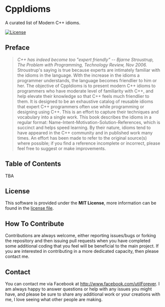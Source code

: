 # CppIdioms

A curated list of Modern C++ idioms.

[![License](https://img.shields.io/badge/Licence-MIT-blue.svg)](https://github.com/utilForever/CppIdioms/blob/master/LICENSE)

## Preface

> <cite>C++ has indeed become too "expert friendly" -- Bjarne Stroustrup, The Problem with Programming, Technology Review, Nov 2006.</cite>
Stroustrup's saying is true because experts are intimately familiar with the idioms in the language. With the increase in the idioms a programmer understands, the language becomes friendlier to him or her. The objective of CppIdioms is to present modern C++ idioms to programmers who have moderate level of familiarity with C++, and help elevate their knowledge so that C++ feels much friendlier to them. It is designed to be an exhaustive catalog of reusable idioms that expert C++ programmers often use while programming or designing using C++. This is an effort to capture their techniques and vocabulary into a single work. This book describes the idioms in a regular format: Name-Intent-Motivation-Solution-References, which is succinct and helps speed learning. By their nature, idioms tend to have appeared in the C++ community and in published work many times. An effort has been made to refer to the original source(s) where possible; if you find a reference incomplete or incorrect, please feel free to suggest or make improvements.

## Table of Contents

TBA

## License

This software is provided under the **MIT License**, more information can be found in the [license file](https://github.com/utilForever/CppIdioms/blob/master/LICENSE).

## How To Contribute

Contributions are always welcome, either reporting issues/bugs or forking the repository and then issuing pull requests when you have completed some additional coding that you feel will be beneficial to the main project. If you are interested in contributing in a more dedicated capacity, then please contact me.

## Contact

You can contact me via Facebook at http://www.facebook.com/utilForever. I am always happy to answer questions or help with any issues you might have, and please be sure to share any additional work or your creations with me, I love seeing what other people are making.